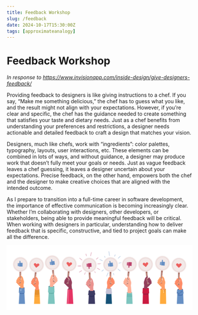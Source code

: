 ```yaml
---
title: Feedback Workshop
slug: /feedback
date: 2024-10-17T15:30:00Z
tags: [approximateanalogy]
---
```


# Feedback Workshop
*In response to https://www.invisionapp.com/inside-design/give-designers-feedback/*

Providing feedback to designers is like giving instructions to a chef. If you say, “Make me something delicious,” the chef has to guess what you like, and the result might not align with your expectations. However, if you’re clear and specific, the chef has the guidance needed to create something that satisfies your taste and dietary needs. Just as a chef benefits from understanding your preferences and restrictions, a designer needs actionable and detailed feedback to craft a design that matches your vision.

Designers, much like chefs, work with “ingredients”: color palettes, typography, layouts, user interactions, etc. These elements can be combined in lots of ways, and without guidance, a designer may produce work that doesn’t fully meet your goals or needs. Just as vague feedback leaves a chef guessing, it leaves a designer uncertain about your expectations. Precise feedback, on the other hand, empowers both the chef and the designer to make creative choices that are aligned with the intended outcome.

As I prepare to transition into a full-time career in software development, the importance of effective communication is becoming increasingly clear. Whether I’m collaborating with designers, other developers, or stakeholders, being able to provide meaningful feedback will be critical. When working with designers in particular, understanding how to deliver feedback that is specific, constructive, and tied to project goals can make all the difference.

![Error getting image](/img/feedback.jpeg)

